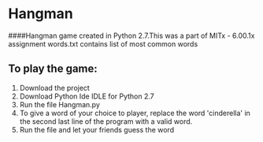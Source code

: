 # Hangman
####Hangman game created in Python 2.7.This was a part of MITx -  6.00.1x assignment
words.txt contains list of most common words
## To play the game:
1) Download the project <br>
2) Download Python Ide IDLE for Python 2.7<br>
3) Run the file Hangman.py<br>
4) To give a word of your choice to player, replace the word 'cinderella' in the second last line of the program with a valid word.<br>
5) Run the file and let your friends guess the word <br>

